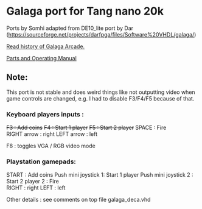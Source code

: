 # Galaga port for Tang nano 20k 

Ports by Somhi adapted from DE10_lite port by Dar (https://sourceforge.net/projects/darfpga/files/Software%20VHDL/galaga/)

[Read history of Galaga Arcade.](https://www.arcade-museum.com/game_detail.php?game_id=7881)

[Parts and Operating Manual](Galaga_-_1981_-_Namco.pdf)

## Note:

This port is not stable and does weird things like not outputting video when game controls are changed, e.g. I had to disable F3/F4/F5 because of that.

### Keyboard players inputs :

~~F3 : Add coins~~
~~F4 : Start 1 player~~
~~F5 : Start 2 player~~
SPACE       : Fire  
RIGHT arrow : right
LEFT  arrow : left

F8 : toggles VGA / RGB video mode

### Playstation gamepads:

START : Add coins
Push mini joystick 1: Start 1 player
Push mini joystick 2 : Start 2 player
2          : Fire  
RIGHT : right
LEFT    : left





Other details : see comments on top file galaga_deca.vhd
